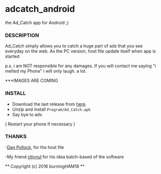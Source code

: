 # adcatch_android
the Ad_Catch app for Android ;) 


### DESCRIPTION 

Ad_Catch simply allows you to catch a huge part of ads that you 
see everyday on the web.
As the PC version, host file update itself when app is started


p.s. i am NOT responsible for any damages. If you will contact me
     saying "i melted my Phone" i will only laugh. a lot.

***IMAGES ARE COMING


### INSTALL 

- Download the last release from [here](https://github.com/BurningHAM18/adcatch_android/releases).
- Unzip and install 
`
Program/Ad_Catch.apk
`
- Say bye to ads

( Restart your phone if necessary )

### THANKS 

-[Dan Pollock](http://someonewhocares.org/), for the host file

-My friend [cttynul](https://github.com/cttynul) for his idea 
 batch-based of the software


** Copyright (c) 2016 burningHAM18  **
